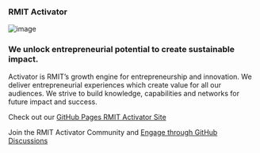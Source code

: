 ### RMIT Activator
![image](https://user-images.githubusercontent.com/13181456/133865661-f30e7917-cfaf-49cb-9b35-c96b674e9840.jpeg)

### We unlock entrepreneurial potential to create sustainable impact.
Activator is RMIT’s growth engine for entrepreneurship and innovation. We deliver entrepreneurial experiences which create value for all our audiences. We strive to build knowledge, capabilities and networks for future impact and success.

Check out our [GitHub Pages RMIT Activator Site](https://rmit-activator.github.io/.github/) 

Join the RMIT Activator Community and [Engage through GitHub Discussions](https://github.com/RMIT-Activator/.github/discussions)
